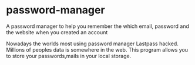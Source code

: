 # password-manager

A password manager to help you remember the which email, password and the website when you created an account

Nowadays the worlds most using password manager Lastpass hacked. Millions of peoples data is somewhere in the web. This program allows you to store your passwords,mails in your local storage. 
